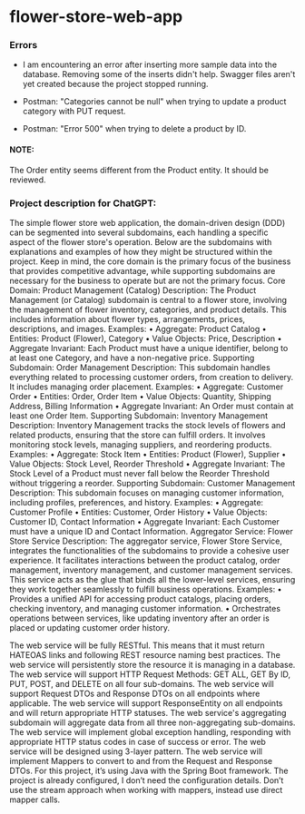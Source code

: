# flower-store-web-app

### Errors

- I am encountering an error after inserting more sample data into the database. Removing some of the inserts didn't
  help. Swagger files aren't yet created because the project stopped running.

- Postman: "Categories cannot be null" when trying to update a product category with PUT request.
- Postman: "Error 500" when trying to delete a product by ID.

#### NOTE:

The Order entity seems different from the Product entity. It should be reviewed.

### Project description for ChatGPT:

The simple flower store web application, the domain-driven design (DDD) can be segmented into several subdomains, each
handling a specific aspect of the flower store's operation. Below are the subdomains with explanations and examples of
how they might be structured within the project. Keep in mind, the core domain is the primary focus of the business that
provides competitive advantage, while supporting subdomains are necessary for the business to operate but are not the
primary focus.
Core Domain: Product Management (Catalog)
Description: The Product Management (or Catalog) subdomain is central to a flower store, involving the management of
flower inventory, categories, and product details. This includes information about flower types, arrangements, prices,
descriptions, and images.
Examples:
• Aggregate: Product Catalog
• Entities: Product (Flower), Category
• Value Objects: Price, Description
• Aggregate Invariant: Each Product must have a unique identifier, belong to at least one Category, and have a
non-negative price.
Supporting Subdomain: Order Management
Description: This subdomain handles everything related to processing customer orders, from creation to delivery. It
includes managing order placement.
Examples:
• Aggregate: Customer Order
• Entities: Order, Order Item
• Value Objects: Quantity, Shipping Address, Billing Information
• Aggregate Invariant: An Order must contain at least one Order Item.
Supporting Subdomain: Inventory Management
Description: Inventory Management tracks the stock levels of flowers and related products, ensuring that the store can
fulfill orders. It involves monitoring stock levels, managing suppliers, and reordering products.
Examples:
• Aggregate: Stock Item
• Entities: Product (Flower), Supplier
• Value Objects: Stock Level, Reorder Threshold
• Aggregate Invariant: The Stock Level of a Product must never fall below the Reorder Threshold without triggering a
reorder.
Supporting Subdomain: Customer Management
Description: This subdomain focuses on managing customer information, including profiles, preferences, and history.
Examples:
• Aggregate: Customer Profile
• Entities: Customer, Order History
• Value Objects: Customer ID, Contact Information
• Aggregate Invariant: Each Customer must have a unique ID and Contact Information.
Aggregator Service: Flower Store Service
Description: The aggregator service, Flower Store Service, integrates the functionalities of the subdomains to provide a
cohesive user experience. It facilitates interactions between the product catalog, order management, inventory
management, and customer management services. This service acts as the glue that binds all the lower-level services,
ensuring they work together seamlessly to fulfill business operations.
Examples:
• Provides a unified API for accessing product catalogs, placing orders, checking inventory, and managing customer
information.
• Orchestrates operations between services, like updating inventory after an order is placed or updating customer order
history.

The web service will be fully RESTful. This means that it must return HATEOAS links and following REST resource naming
best practices. The web service will persistently store the resource it is managing in a database. The web service will
support HTTP Request Methods: GET ALL, GET By ID, PUT, POST, and DELETE on all four sub-domains. The web service will
support Request DTOs and Response DTOs on all endpoints where applicable. The web service will support ResponseEntity on
all endpoints and will return appropriate HTTP statuses. The web service's aggregating subdomain will aggregate data
from all three non-aggregating sub-domains. The web service will implement global exception handling, responding with
appropriate HTTP status codes in case of success or error. The web service will be designed using 3-layer pattern. The
web service will implement Mappers to convert to and from the Request and Response DTOs. For this project, it’s using
Java with the Spring Boot framework. The project is already configured, I don’t need the configuration details. Don’t
use the stream approach when working with mappers, instead use direct mapper calls.
